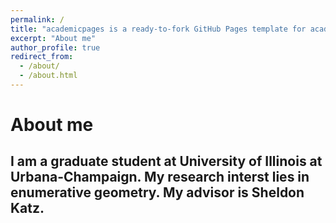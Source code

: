 ```yaml
---
permalink: /
title: "academicpages is a ready-to-fork GitHub Pages template for academic personal websites"
excerpt: "About me"
author_profile: true
redirect_from: 
  - /about/
  - /about.html
---
```



About me
======
I am a graduate student at University of Illinois at Urbana-Champaign. My research interst lies in enumerative geometry. My advisor is Sheldon Katz.
------
